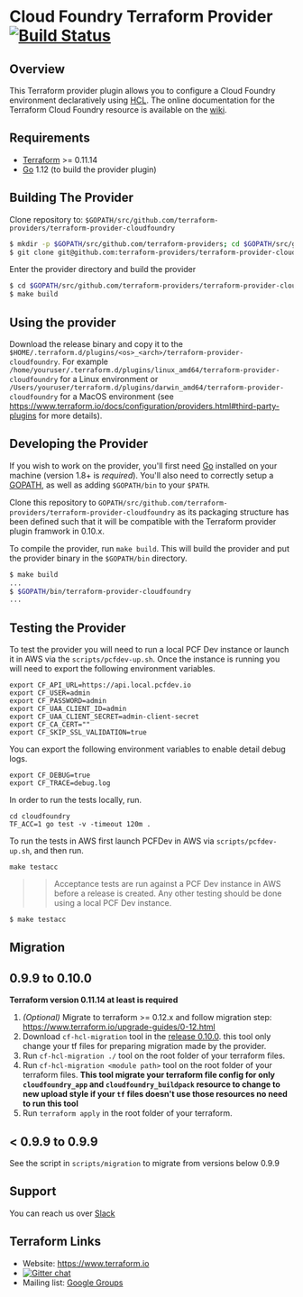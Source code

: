 Cloud Foundry Terraform Provider [![Build Status](https://travis-ci.org/mevansam/terraform-provider-cloudfoundry.svg?branch=master)](https://travis-ci.org/mevansam/terraform-provider-cloudfoundry)
================================

Overview
--------

This Terraform provider plugin allows you to configure a Cloud Foundry environment declaratively using [HCL](https://github.com/hashicorp/hcl). 
The online documentation for the Terraform Cloud Foundry resource is available on the [wiki](https://github.com/cloudfoundry-community/terraform-provider-cf/wiki).

Requirements
------------

-	[Terraform](https://www.terraform.io/downloads.html) >= 0.11.14
-	[Go](https://golang.org/doc/install) 1.12 (to build the provider plugin)

Building The Provider
---------------------

Clone repository to: `$GOPATH/src/github.com/terraform-providers/terraform-provider-cloudfoundry`

```sh
$ mkdir -p $GOPATH/src/github.com/terraform-providers; cd $GOPATH/src/github.com/terraform-providers
$ git clone git@github.com:terraform-providers/terraform-provider-cloudfoundry
```

Enter the provider directory and build the provider

```sh
$ cd $GOPATH/src/github.com/terraform-providers/terraform-provider-cloudfoundry
$ make build
```

Using the provider
------------------

Download the release binary and copy it to the `$HOME/.terraform.d/plugins/<os>_<arch>/terraform-provider-cloudfoundry`. For example `/home/youruser/.terraform.d/plugins/linux_amd64/terraform-provider-cloudfoundry` for a Linux environment or `/Users/youruser/terraform.d/plugins/darwin_amd64/terraform-provider-cloudfoundry` for a MacOS environment (see https://www.terraform.io/docs/configuration/providers.html#third-party-plugins for more details).

Developing the Provider
-----------------------

If you wish to work on the provider, you'll first need [Go](http://www.golang.org) installed on your machine (version 1.8+ is *required*). You'll also need to correctly setup a [GOPATH](http://golang.org/doc/code.html#GOPATH), as well as adding `$GOPATH/bin` to your `$PATH`.

Clone this repository to `GOPATH/src/github.com/terraform-providers/terraform-provider-cloudfoundry` as its packaging structure
has been defined such that it will be compatible with the Terraform provider plugin framwork in 0.10.x.

To compile the provider, run `make build`. This will build the provider and put the provider binary in the `$GOPATH/bin` directory.

```sh
$ make build
...
$ $GOPATH/bin/terraform-provider-cloudfoundry
...
```


Testing the Provider
--------------------

To test the provider you will need to run a local PCF Dev instance or launch it in AWS via the `scripts/pcfdev-up.sh`. Once the instance is running you will need to export the following environment variables.

```
export CF_API_URL=https://api.local.pcfdev.io
export CF_USER=admin
export CF_PASSWORD=admin
export CF_UAA_CLIENT_ID=admin
export CF_UAA_CLIENT_SECRET=admin-client-secret
export CF_CA_CERT=""
export CF_SKIP_SSL_VALIDATION=true
```

You can export the following environment variables to enable detail debug logs.

```
export CF_DEBUG=true
export CF_TRACE=debug.log
```

In order to run the tests locally, run.

```
cd cloudfoundry
TF_ACC=1 go test -v -timeout 120m .
```

To run the tests in AWS first launch PCFDev in AWS via `scripts/pcfdev-up.sh`, and then run.

```
make testacc
```

>> Acceptance tests are run against a PCF Dev instance in AWS before a release is created. Any other testing should be done using a local PCF Dev instance.

```sh
$ make testacc
```

Migration
---------

## 0.9.9 to 0.10.0

**Terraform version 0.11.14 at least is required**

1. *(Optional)* Migrate to terraform >= 0.12.x and follow migration step: https://www.terraform.io/upgrade-guides/0-12.html
2. Download `cf-hcl-migration` tool in the [release 0.10.0](https://github.com/cloudfoundry-community/terraform-provider-cf/releases/tag/0.10.0).
this tool only change your tf files for preparing migration made by the provider.
3. Run `cf-hcl-migration ./` tool on the root folder of your terraform files.
4. Run `cf-hcl-migration <module path>` tool on the root folder of your terraform files.
**This tool migrate your terraform file config for only `cloudfoundry_app` and `cloudfoundry_buildpack` resource to change to new upload style
if your `tf` files doesn't use those resources no need to run this tool**
5. Run `terraform apply` in the root folder of your terraform.

## < 0.9.9 to 0.9.9

See the script in `scripts/migration` to migrate from versions below 0.9.9

Support
-------

You can reach us over [Slack](https://cloudfoundry.slack.com/messages/C7JRBR8CV/)

Terraform Links
---------------

- Website: https://www.terraform.io
- [![Gitter chat](https://badges.gitter.im/hashicorp-terraform/Lobby.png)](https://gitter.im/hashicorp-terraform/Lobby)
- Mailing list: [Google Groups](http://groups.google.com/group/terraform-tool)
